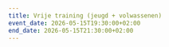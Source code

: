 ```yaml
---
title: Vrije training (jeugd + volwassenen)
event_date: 2026-05-15T19:30:00+02:00
end_date: 2026-05-15T21:30:00+02:00
---
```

